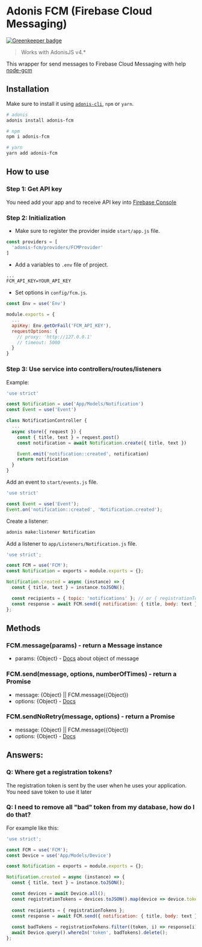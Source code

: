 # Adonis FCM (Firebase Cloud Messaging)

[![Greenkeeper badge](https://badges.greenkeeper.io/lookinlab/adonis-fcm.svg)](https://greenkeeper.io/)

> Works with AdonisJS v4.*

This wrapper for send messages to Firebase Cloud Messaging with help [node-gcm](https://github.com/ToothlessGear/node-gcm)

## Installation

Make sure to install it using [`adonis-cli`](https://github.com/adonisjs/adonis-cli), `npm` or `yarn`.

```bash
# adonis
adonis install adonis-fcm

# npm
npm i adonis-fcm

# yarn
yarn add adonis-fcm
```

## How to use

### Step 1: Get API key
You need add your app and to receive API key into [Firebase Console](https://console.firebase.google.com/)

### Step 2: Initialization
- Make sure to register the provider inside `start/app.js` file.
```js
const providers = [
  'adonis-fcm/providers/FCMProvider'
]
```

- Add a variables to `.env` file of project.
```txt
...
FCM_API_KEY=YOUR_API_KEY
```

- Set options in `config/fcm.js`.
```js
const Env = use('Env')

module.exports = {
  ...
  apiKey: Env.getOrFail('FCM_API_KEY'),
  requestOptions: {
    // proxy: 'http://127.0.0.1'
    // timeout: 5000
  }
}
```

### Step 3: Use service into controllers/routes/listeners
Example:
```js
'use strict'

const Notification = use('App/Models/Notification')
const Event = use('Event')

class NotificationController {
  ...
  async store({ request }) {
    const { title, text } = request.post()
    const notification = await Notification.create({ title, text })

    Event.emit('notification::created', notification)
    return notification
  }
}
```

Add an event to `start/events.js` file.
```js
'use strict'

const Event = use('Event');
Event.on('notification::created', 'Notification.created');
```

Create a listener:

```bash
adonis make:listener Notification
```

Add a listener to `app/Listeners/Notification.js` file.

```js
'use strict';

const FCM = use('FCM');
const Notification = exports = module.exports = {};

Notification.created = async (instance) => {
  const { title, text } = instance.toJSON();

  const recipients = { topic: 'notifications' }; // or { registrationTokens: [...] }
  const response = await FCM.send({ notification: { title, body: text }}, recipients);
};
```

## Methods
### FCM.message(params) - return a Message instance
- params:  {Object} - [Docs](https://firebase.google.com/docs/cloud-messaging/concept-options) about object of message
### FCM.send(message, options, numberOfTimes) - return a Promise
- message: {Object} || FCM.message({Object})
- options: {Object} - [Docs](https://github.com/ToothlessGear/node-gcm#recipients)
### FCM.sendNoRetry(message, options) - return a Promise
- message: {Object} || FCM.message({Object})
- options: {Object} - [Docs](https://github.com/ToothlessGear/node-gcm#recipients)
 
## Answers:
### Q: Where get a registration tokens?
The registration token is sent by the user when he uses your application. You need save token to use it later
### Q: I need to remove all "bad" token from my database, how do I do that? 
For example like this:
```js
'use strict';

const FCM = use('FCM');
const Device = use('App/Models/Device')

const Notification = exports = module.exports = {};

Notification.created = async (instance) => {
  const { title, text } = instance.toJSON();

  const devices = await Device.all();
  const registrationTokens = devices.toJSON().map(device => device.token);
  
  const recipients = { registrationTokens };
  const response = await FCM.send({ notification: { title, body: text }}, recipients);
  
  const badTokens = registrationTokens.filter((token, i) => response[i].error !== null);
  await Device.query().whereIn('token', badTokens).delete();
};
```
